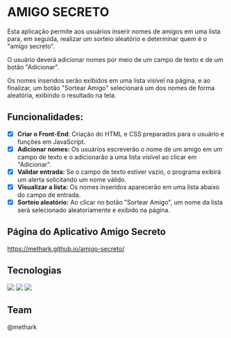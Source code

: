 # AMIGO SECRETO

Esta aplicação permite aos usuários inserir nomes de amigos em uma lista para, em seguida, realizar um sorteio aleatório e determinar quem é o "amigo secreto".

O usuário deverá adicionar nomes por meio de um campo de texto e de um botão "Adicionar".

Os nomes inseridos serão exibidos em uma lista visível na página, e ao finalizar, um botão "Sortear Amigo" selecionará um dos nomes de forma aleatória, exibindo o resultado na tela.

## Funcionalidades:

- [x] **Criar o Front-End**: Criação do HTML e CSS preparados para o usuário e funções em JavaScript.
- [x] **Adicionar nomes:** Os usuários escreverão o nome de um amigo em um campo de texto e o adicionarão a uma lista visível ao clicar em "Adicionar".
- [x] **Validar entrada:** Se o campo de texto estiver vazio, o programa exibirá um alerta solicitando um nome válido.
- [x] **Visualizar a lista:** Os nomes inseridos aparecerão em uma lista abaixo do campo de entrada.
- [x] **Sorteio aleatório:** Ao clicar no botão "Sortear Amigo", um nome da lista será selecionado aleatoriamente e exibido na página.

## Página do Aplicativo Amigo Secreto
https://methark.github.io/amigo-secreto/

## Tecnologias
<div>
  <img src="https://img.shields.io/badge/HTML-239120?style=for-the-badge&logo=html5&logoColor=white">
  <img src="https://img.shields.io/badge/CSS-239120?&style=for-the-badge&logo=css3&logoColor=white">
  <img src="https://img.shields.io/badge/JavaScript-F7DF1E?style=for-the-badge&logo=javascript&logoColor=black">
</div>

## Team
@methark
